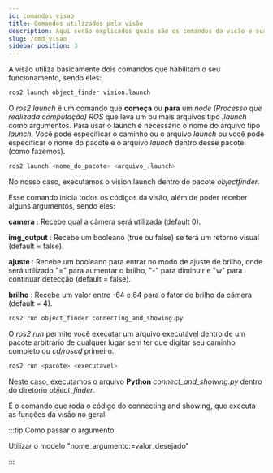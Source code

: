 ```yaml
---
id: comandos_visao
title: Comandos utilizados pela visão
description: Aqui serão explicados quais são os comandos da visão e suas funções
slug: /cmd_visao
sidebar_position: 3
---
```


A visão utiliza basicamente dois comandos que habilitam o seu funcionamento, sendo eles:


```py
ros2 launch object_finder vision.launch
```
O _ros2 launch_ é um comando que __começa__ ou __para__ um _node (Processo que realizada computação) ROS_ que leva um ou mais arquivos tipo _.launch_ como argumentos. Para usar o launch é necessário o nome do arquivo tipo _launch_. Você pode especificar o caminho ou o arquivo _launch_ ou você pode especificar o nome do pacote e o arquivo _launch_ dentro desse pacote (como fazemos).

```py
ros2 launch <nome_do_pacote> <arquivo_.launch>
```

No nosso caso, executamos o vision.launch dentro do pacote _objectfinder_.

Esse comando inicia todos os códigos da visão, além de poder receber alguns argumentos, sendo eles:

**camera** : Recebe qual a câmera será utilizada (default 0).

**img_output** : Recebe um booleano (true ou false) se terá um retorno visual (default = false).

**ajuste** : Recebe um booleano para entrar no modo de ajuste de brilho, onde será utilizado "=" para aumentar o brilho, "-" para diminuir e "w" para continuar detecção (default = false).

**brilho** : Recebe um valor entre -64 e 64 para o fator de brilho da câmera (default = 4).

```py
ros2 run object_finder connecting_and_showing.py
```

O _ros2 run_ permite você executar um arquivo executável dentro de um pacote arbitrário de qualquer lugar sem ter que digitar seu caminho completo ou _cd/roscd_ primeiro.

```py
ros2 run <pacote> <executavel>
```
Neste caso, executamos o arquivo __Python__ *connect_and_showing.py* dentro do diretorio *object_finder*.

É o comando que roda o código do connecting and showing, que executa as funções da visão no geral

:::tip Como passar o argumento

Utilizar o modelo "nome_argumento:=valor_desejado"

:::

